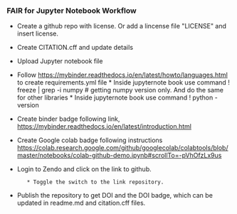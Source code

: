 ### FAIR for Jupyter Notebook Workflow 

* Create a github repo with license. Or add a lincense file "LICENSE" and insert license.

* Create CITATION.cff and update details

* Upload Jupyter notebook file

* Follow https://mybinder.readthedocs.io/en/latest/howto/languages.html to create requirements.yml file
         * Inside jupyternote book use command ! freeze | grep -i numpy # getting numpy version only. And do the same for other libraries
         * Inside jupyternote book use command ! python -version 

* Create binder badge following link, https://mybinder.readthedocs.io/en/latest/introduction.html

* Create Google colab badge following instructions https://colab.research.google.com/github/googlecolab/colabtools/blob/master/notebooks/colab-github-demo.ipynb#scrollTo=-pVhOfzLx9us

* Login to Zendo and click on the link to github. 

         * Toggle the switch to the link repository. 

* Publish the repository to get DOI and the DOI badge, which can be updated in readme.md and citation.cff files.
